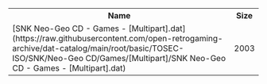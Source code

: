 <table>
<tr><th>Name</th><th>Size</th></tr>
<tr><td>
[SNK Neo-Geo CD - Games - [Multipart].dat](https://raw.githubusercontent.com/open-retrogaming-archive/dat-catalog/main/root/basic/TOSEC-ISO/SNK/Neo-Geo CD/Games/[Multipart]/SNK Neo-Geo CD - Games - [Multipart].dat)
</td><td>2003</td></tr>
</table>
